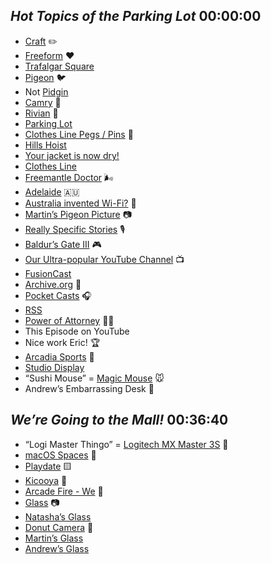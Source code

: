 ## _Hot Topics of the Parking Lot_ 00:00:00
- [Craft](https://www.craft.do/) ✏️
- [Freeform](https://en.wikipedia.org/wiki/Freeform_%28Apple%29) ❤️
- [Trafalgar Square](https://en.wikipedia.org/wiki/Trafalgar_Square)
- [Pigeon](https://en.wikipedia.org/wiki/Columbidae) 🐦
- Not [Pidgin](https://en.wikipedia.org/wiki/Pidgin_%28software%29) 
- [Camry](https://en.wikipedia.org/wiki/Toyota_Camry) 🚗
- [Rivian](https://en.wikipedia.org/wiki/Rivian_R1S) 🚙
- [Parking Lot](https://en.wikipedia.org/wiki/Parking_lot)
- [Clothes Line Pegs / Pins](https://en.wikipedia.org/wiki/Clothespin) 👕
- [Hills Hoist](https://en.wikipedia.org/wiki/Hills_Hoist)
- [Your jacket is now dry!](https://www.youtube.com/watch?v=VZ73TLa_aL4) 
- [Clothes Line](https://en.wikipedia.org/wiki/Clothes_line)
- [Freemantle Doctor](https://en.wikipedia.org/wiki/Fremantle_Doctor) 🌬️
- [Adelaide](https://en.wikipedia.org/wiki/Adelaide) 🇦🇺
- [Australia invented Wi-Fi?](https://en.wikipedia.org/wiki/Wi-Fi) 📶
- [Martin’s Pigeon Picture](https://cdn.hemisphericviews.com/092_pigeons.jpg) 📷
- [Really Specific Stories](https://rsspod.net) 🎙️
- [Baldur’s Gate III](https://en.wikipedia.org/wiki/Baldur's_Gate_III) 🎮
- [Our Ultra-popular YouTube Channel](https://www.youtube.com/@hemisphericviews) 📺
- [FusionCast](https://fusioncast.rambo.codes/) 
- [Archive.org](https://archive.org) 🔏
- [Pocket Casts](https://pocketcasts.com/) 🎧
- [RSS](https://en.wikipedia.org/wiki/RSS)
- [Power of Attorney](https://en.wikipedia.org/wiki/Power_of_attorney) 🧑‍⚖️
- This Episode on YouTube
- Nice work Eric! 🏆
- [Arcadia Sports](https://apps.apple.com/us/app/arcadia-sports/id1645125796) 🏀
- [Studio Display](https://en.wikipedia.org/wiki/Apple_Studio_Display) 
- “Sushi Mouse” = [Magic Mouse](https://en.wikipedia.org/wiki/Magic_Mouse) 🐭
- Andrew’s Embarrassing Desk 😬

## _We’re Going to the Mall!_ 00:36:40
- “Logi Master Thingo” = [Logitech MX Master 3S](https://www.logitech.com/en-us/products/mice/mx-master-3s.html) 🐁
- [macOS Spaces](https://support.apple.com/guide/mac-help/work-in-multiple-spaces-mh14112/mac) 👾
- [Playdate](https://play.date/) 🟨
- [Kicooya](https://play.date/games/kicooya/) 🎵
- [Arcade Fire - We](https://en.wikipedia.org/wiki/We_%28Arcade_Fire_album%29) 🎹
- [Glass](https://glass.photo/) 📷
- [Natasha’s Glass](https://glass.photo/ntkf)
- [Donut Camera](https://cdn.hemisphericviews.com/092_donut.jpg) 🍩
- [Martin’s Glass](https://glass.photo/martinfeld)
- [Andrew’s Glass](https://www.flickr.com/photos/andrewcanion)
